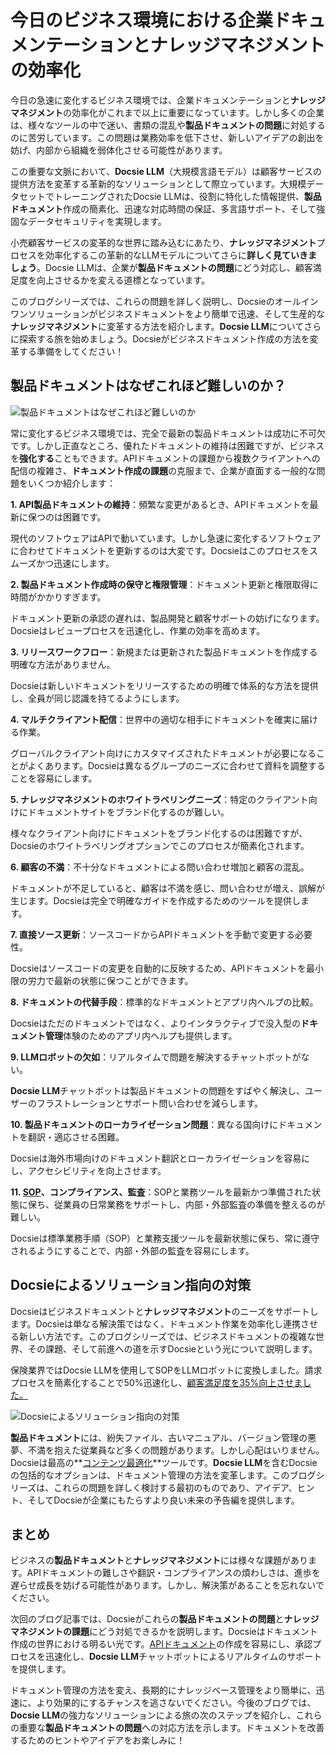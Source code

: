 # 今日のビジネス環境における企業ドキュメンテーションと**ナレッジマネジメント**の効率化

今日の急速に変化するビジネス環境では、企業ドキュメンテーションと**ナレッジマネジメント**の効率化がこれまで以上に重要になっています。しかし多くの企業は、様々なツールの中で迷い、書類の混乱や**製品ドキュメントの問題**に対処するのに苦労しています。この問題は業務効率を低下させ、新しいアイデアの創出を妨げ、内部から組織を弱体化させる可能性があります。

この重要な文脈において、**Docsie LLM**（大規模言語モデル）は顧客サービスの提供方法を変革する革新的なソリューションとして際立っています。大規模データセットでトレーニングされたDocsie LLMは、役割に特化した情報提供、**製品ドキュメント**作成の簡素化、迅速な対応時間の保証、多言語サポート、そして強固なデータセキュリティを実現します。

小売顧客サービスの変革的な世界に踏み込むにあたり、**ナレッジマネジメント**プロセスを効率化するこの革新的なLLMモデルについてさらに**詳しく見ていきましょう**。Docsie LLMは、企業が**製品ドキュメントの問題**にどう対応し、顧客満足度を向上させるかを変える道標となっています。

このブログシリーズでは、これらの問題を詳しく説明し、Docsieのオールインワンソリューションがビジネスドキュメントをより簡単で迅速、そして生産的な**ナレッジマネジメント**に変革する方法を紹介します。**Docsie LLM**についてさらに探索する旅を始めましょう。Docsieがビジネスドキュメント作成の方法を変革する準備をしてください！

## 製品ドキュメントはなぜこれほど難しいのか？

![製品ドキュメントはなぜこれほど難しいのか](https://cdn.docsie.io/workspace_PfNzfGj3YfKKtTO4T/doc_QiqgSuNoJpspcExF3/file_MUVXKzN8Ysle6Ng5I/image1.png)

常に変化するビジネス環境では、完全で最新の製品ドキュメントは成功に不可欠です。しかし正直なところ、優れたドキュメントの維持は困難ですが、ビジネスを**強化する**こともできます。APIドキュメントの課題から複数クライアントへの配信の複雑さ、**ドキュメント作成の課題**の克服まで、企業が直面する一般的な問題をいくつか紹介します：

**1. API製品ドキュメントの維持**：頻繁な変更があるとき、APIドキュメントを最新に保つのは困難です。

現代のソフトウェアはAPIで動いています。しかし急速に変化するソフトウェアに合わせてドキュメントを更新するのは大変です。Docsieはこのプロセスをスムーズかつ迅速にします。

**2. 製品ドキュメント作成時の保守と権限管理**：ドキュメント更新と権限取得に時間がかかりすぎます。

ドキュメント更新の承認の遅れは、製品開発と顧客サポートの妨げになります。Docsieはレビュープロセスを迅速化し、作業の効率を高めます。

**3. リリースワークフロー**：新規または更新された製品ドキュメントを作成する明確な方法がありません。

Docsieは新しいドキュメントをリリースするための明確で体系的な方法を提供し、全員が同じ認識を持てるようにします。

**4. マルチクライアント配信**：世界中の適切な相手にドキュメントを確実に届ける作業。

グローバルクライアント向けにカスタマイズされたドキュメントが必要になることがよくあります。Docsieは異なるグループのニーズに合わせて資料を調整することを容易にします。

**5. ナレッジマネジメントのホワイトラベリングニーズ**：特定のクライアント向けにドキュメントサイトをブランド化するのが難しい。

様々なクライアント向けにドキュメントをブランド化するのは困難ですが、Docsieのホワイトラベリングオプションでこのプロセスが簡素化されます。

**6. 顧客の不満**：不十分なドキュメントによる問い合わせ増加と顧客の混乱。

ドキュメントが不足していると、顧客は不満を感じ、問い合わせが増え、誤解が生じます。Docsieは完全で明確なガイドを作成するためのツールを提供します。

**7. 直接ソース更新**：ソースコードからAPIドキュメントを手動で変更する必要性。

Docsieはソースコードの変更を自動的に反映するため、APIドキュメントを最小限の労力で最新の状態に保つことができます。

**8. ドキュメントの代替手段**：標準的なドキュメントとアプリ内ヘルプの比較。

Docsieはただのドキュメントではなく、よりインタラクティブで没入型の**ドキュメント管理**体験のためのアプリ内ヘルプも提供します。

**9. LLMロボットの欠如**：リアルタイムで問題を解決するチャットボットがない。

**Docsie LLM**チャットボットは製品ドキュメントの問題をすばやく解決し、ユーザーのフラストレーションとサポート問い合わせを減らします。

**10. 製品ドキュメントのローカライゼーション問題**：異なる国向けにドキュメントを翻訳・適応させる困難。

Docsieは海外市場向けのドキュメント翻訳とローカライゼーションを容易にし、アクセシビリティを向上させます。

**11. [SOP](https://www.docsie.io/blog/articles/creating-effective-sop-guidelines-examples-templates/)、コンプライアンス、監査**：SOPと業務ツールを最新かつ準備された状態に保ち、従業員の日常業務をサポートし、内部・外部監査の準備を整えるのが難しい。

Docsieは標準業務手順（SOP）と業務支援ツールを最新状態に保ち、常に遵守されるようにすることで、内部・外部の監査を容易にします。

## Docsieによるソリューション指向の対策

Docsieはビジネスドキュメントと**ナレッジマネジメント**のニーズをサポートします。Docsieは単なる解決策ではなく、ドキュメント作業を効率化し連携させる新しい方法です。このブログシリーズでは、ビジネスドキュメントの複雑な世界、その課題、そして前進への道を示すDocsieという光について説明します。

保険業界ではDocsie LLMを使用してSOPをLLMロボットに変換しました。請求プロセスを簡素化することで50%迅速化し、[顧客満足度を35%向上させました。](https://www.docsie.io/blog/articles/docsie-s-llm-revolutionizing-ai-knowledge-management-for-retail-customer-service/)

![Docsieによるソリューション指向の対策](https://cdn.docsie.io/workspace_PfNzfGj3YfKKtTO4T/doc_QiqgSuNoJpspcExF3/file_XreXpiL9fsgaRkggf/image2.png)

**製品ドキュメント**には、紛失ファイル、古いマニュアル、バージョン管理の悪夢、不満を抱えた従業員など多くの問題があります。しかし心配はいりません。Docsieは最高の**[コンテンツ最適化](https://www.docsie.io/blog/articles/optimize-your-docsie-portal-for-seo/)**ツールです。**Docsie LLM**を含むDocsieの包括的なオプションは、ドキュメント管理の方法を変革します。このブログシリーズは、これらの問題を詳しく検討する最初のものであり、アイデア、ヒント、そしてDocsieが企業にもたらすより良い未来の予告編を提供します。

## まとめ

ビジネスの**製品ドキュメント**と**ナレッジマネジメント**には様々な課題があります。APIドキュメントの難しさや翻訳・コンプライアンスの煩わしさは、進歩を遅らせ成長を妨げる可能性があります。しかし、解決策があることを忘れないでください。

次回のブログ記事では、Docsieがこれらの**製品ドキュメントの問題**と**ナレッジマネジメントの課題**にどう対処できるかを説明します。Docsieはドキュメント作成の世界における明るい光です。[APIドキュメント](https://www.docsie.io/blog/articles/optimising-your-api-best-practices-for-documentation/)の作成を容易にし、承認プロセスを迅速化し、**Docsie LLM**チャットボットによるリアルタイムのサポートを提供します。

ドキュメント管理の方法を変え、長期的にナレッジベース管理をより簡単に、迅速に、より効果的にするチャンスを逃さないでください。今後のブログでは、**Docsie LLM**の強力なソリューションによる旅の次のステップを紹介し、これらの重要な**製品ドキュメントの問題**への対応方法を示します。ドキュメントを改善するためのヒントやアイデアをお楽しみに！